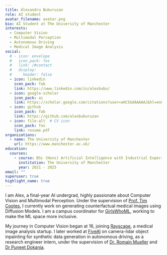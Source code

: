 ```yaml
---
title: Alexandru Buburuzan
role: AI student
avatar_filename: avatar.png
bio: AI Student at The University of Manchester
interests:
  - Computer Vision
  - Multimodal Perception
  - Autonomous Driving
  - Medical Image Analysis
social:
  # - icon: envelope
  #   icon_pack: fas
  #   link: /#contact
  #   display:
  #     header: false
  - icon: linkedin
    icon_pack: fab
    link: https://www.linkedin.com/in/alexbubu/
  - icon: google-scholar
    icon_pack: ai
    link: https://scholar.google.com/citations?user=aHC5GdAAAAAJ&hl=en&oi=ao
  - icon: github
    icon_pack: fab
    link: https://github.com/alexbuburuzan
  - icon: file-alt  # CV icon
    icon_pack: fas
    link: resume.pdf
organizations:
  - name: The University of Manchester
    url: https://www.manchester.ac.uk/
education:
  courses:
    - course: BSc (Hons) Artificial Intelligence with Industrial Experience
      institution: The University of Manchester
      year: 2021 - 2025
email: ""
superuser: true
highlight_name: true
---
```

I am Alex, a final-year AI undergrad, highly passionate about Computer Vision and Multimodal Perception.
Under the supervision of [Prof. Tim Cootes](https://scholar.google.com/citations?user=zhlk0OsAAAAJ&hl=en), I currently work on generating counterfactual medical images using Diffusion Models. I am a campus coordinator for [GirlsWhoML](https://girlswhoml.com), working to make the ML space more inclusive. 

My journey in Computer Vision began at 16, joining [Rayscape](https://rayscape.ai/), a medical image analysis startup. I later worked at [FiveAI](https://www.five.ai/research) on camera-lidar object inpainting for synthetic data generation in autonomous driving, as a research engineer intern, under the supervision of [Dr. Romain Mueller](https://scholar.google.com/citations?user=6K_Z_9sAAAAJ&hl=en) and [Dr Puneet Dokania](https://puneetkdokania.github.io/).